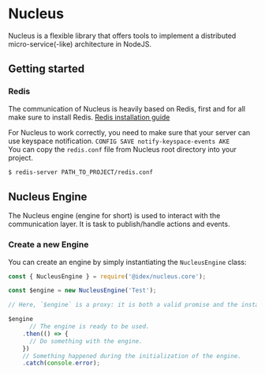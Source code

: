 # Nucleus

Nucleus is a flexible library that offers tools to implement a distributed micro-service(-like) architecture in NodeJS.  

## Getting started

### Redis

The communication of Nucleus is heavily based on Redis, first and for all make sure to install Redis. [Redis installation guide](https://redis.io/topics/quickstart)

For Nucleus to work correctly, you need to make sure that your server can use keyspace notification. `CONFIG SAVE notify-keyspace-events AKE`  
You can copy the `redis.conf` file from Nucleus root directory into your project.

```bash
$ redis-server PATH_TO_PROJECT/redis.conf
```

## Nucleus Engine

The Nucleus engine (engine for short) is used to interact with the communication layer. It is task to publish/handle actions
and events.

### Create a new Engine

You can create an engine by simply instantiating the `NucleusEngine` class:

```javascript
const { NucleusEngine } = require('@idex/nucleus.core');

const $engine = new NucleusEngine('Test');

// Here, `$engine` is a proxy: it is both a valid promise and the instantiated Nucleus engine.

$engine
      // The engine is ready to be used.
    .then(() => {
      // Do something with the engine.
    })
    // Something happened during the initialization of the engine.
    .catch(console.error);
```